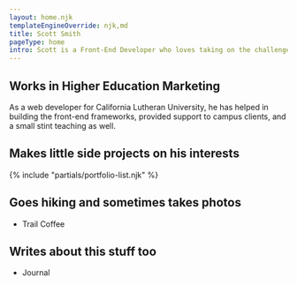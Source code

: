 ```yaml
---
layout: home.njk
templateEngineOverride: njk,md
title: Scott Smith
pageType: home
intro: Scott is a Front-End Developer who loves taking on the challenge of writing HTML, CSS, and Javascript that drives the building blocks of the web.
---
```



## Works in Higher Education Marketing
As a web developer for California Lutheran University, he has helped in building the front-end frameworks, provided support to campus clients, and a small stint teaching as well.

## Makes little side projects on his interests
{% include "partials/portfolio-list.njk" %}

## Goes hiking and sometimes takes photos
- Trail Coffee

## Writes about this stuff too
- Journal